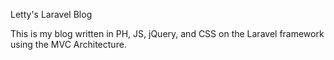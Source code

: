 Letty's Laravel Blog

This is my blog written in PH, JS, jQuery, and CSS on the Laravel framework using the MVC Architecture.